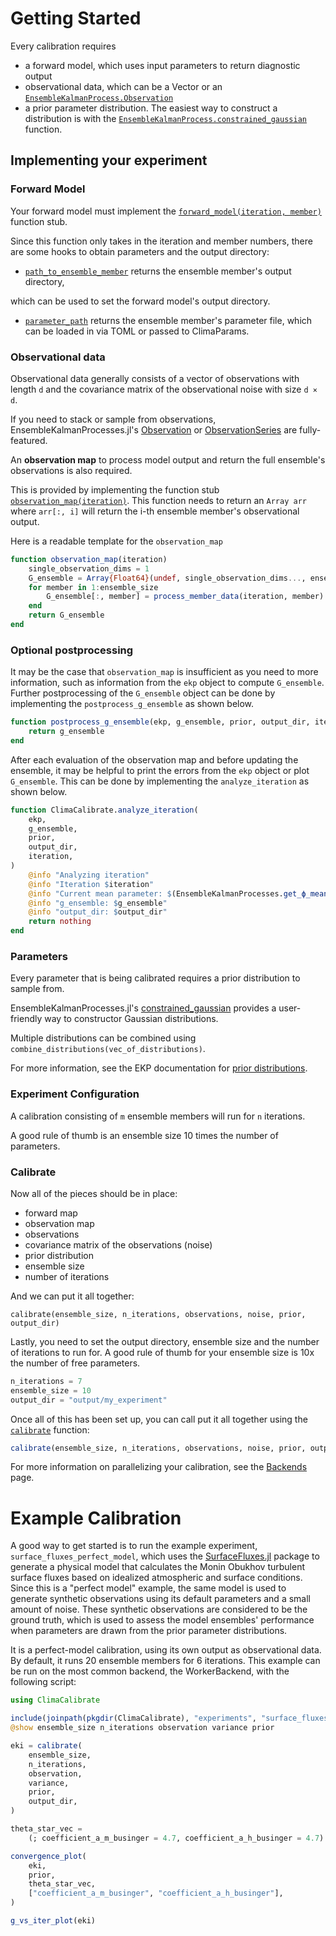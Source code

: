 # Getting Started

Every calibration requires
- a forward model, which uses input parameters to return diagnostic output
- observational data, which can be a Vector or an [`EnsembleKalmanProcess.Observation`](https://clima.github.io/EnsembleKalmanProcesses.jl/dev/API/Observations/#EnsembleKalmanProcesses.Observation)
- a prior parameter distribution. The easiest way to construct a distribution is with the [`EnsembleKalmanProcess.constrained_gaussian`](https://clima.github.io/EnsembleKalmanProcesses.jl/dev/API/ParameterDistributions/#EnsembleKalmanProcesses.ParameterDistributions.constrained_gaussian) function.

## Implementing your experiment

### Forward Model

Your forward model must implement the [`forward_model(iteration, member)`](@ref) 
function stub.

Since this function only takes in the iteration and member numbers, there are some 
hooks to obtain parameters and the output directory:

- [`path_to_ensemble_member`](@ref) returns the ensemble member's output directory, 

which can be used to set the forward model's output directory.
- [`parameter_path`](@ref) returns the ensemble member's parameter file, which can 
be loaded in via TOML or passed to ClimaParams.

### Observational data

Observational data generally consists of a vector of observations with length `d`
 and the covariance matrix of the observational noise with size `d × d`.

If you need to stack or sample from observations, EnsembleKalmanProcesses.jl's 
[Observation](https://clima.github.io/EnsembleKalmanProcesses.jl/dev/API/Observations/#Observation) 
or [ObservationSeries](https://clima.github.io/EnsembleKalmanProcesses.jl/dev/API/Observations/#ObservationSeries) are fully-featured.

An **observation map** to process model output and return the full ensemble's observations is also required.

This is provided by implementing the function stub [`observation_map(iteration)`](@ref). This function needs to return an `Array arr` where `arr[:, i]` will return the i-th ensemble member's observational output.

Here is a readable template for the `observation_map`

```julia
function observation_map(iteration)
    single_observation_dims = 1
    G_ensemble = Array{Float64}(undef, single_observation_dims..., ensemble_size)
    for member in 1:ensemble_size
        G_ensemble[:, member] = process_member_data(iteration, member)
    end
    return G_ensemble
end
```

### Optional postprocessing

It may be the case that `observation_map` is insufficient as you need to more information,
such as information from the `ekp` object to compute `G_ensemble`. Further postprocessing of the
`G_ensemble` object can be done by implementing the `postprocess_g_ensemble` as shown
below.

```julia
function postprocess_g_ensemble(ekp, g_ensemble, prior, output_dir, iteration)
    return g_ensemble
end
```

After each evaluation of the observation map and before updating the ensemble, it may be
helpful to print the errors from the `ekp` object or plot `G_ensemble`. This can be done
by implementing the `analyze_iteration` as shown below.

```julia
function ClimaCalibrate.analyze_iteration(
    ekp,
    g_ensemble,
    prior,
    output_dir,
    iteration,
)
    @info "Analyzing iteration"
    @info "Iteration $iteration"
    @info "Current mean parameter: $(EnsembleKalmanProcesses.get_ϕ_mean_final(prior, ekp))"
    @info "g_ensemble: $g_ensemble"
    @info "output_dir: $output_dir"
    return nothing
end
```

### Parameters

Every parameter that is being calibrated requires a prior distribution to sample from.

EnsembleKalmanProcesses.jl's [constrained_gaussian](https://clima.github.io/EnsembleKalmanProcesses.jl/dev/API/ParameterDistributions/#EnsembleKalmanProcesses.ParameterDistributions.constrained_gaussian) 
provides a user-friendly way to constructor Gaussian distributions.

Multiple distributions can be combined using `combine_distributions(vec_of_distributions)`.

For more information, see the EKP documentation for [prior distributions](https://clima.github.io/EnsembleKalmanProcesses.jl/dev/parameter_distributions/).

### Experiment Configuration
A calibration consisting of `m` ensemble members will run for `n` iterations.

A good rule of thumb is an ensemble size 10 times the number of parameters.

### Calibrate

Now all of the pieces should be in place:
- forward map
- observation map
- observations
- covariance matrix of the observations (noise)
- prior distribution
- ensemble size
- number of iterations

And we can put it all together:

`calibrate(ensemble_size, n_iterations, observations, noise, prior, output_dir)`

Lastly, you need to set the output directory, ensemble size and the number of iterations to run for. A good rule of thumb for your ensemble size is 10x the number of free parameters.

```julia
n_iterations = 7
ensemble_size = 10
output_dir = "output/my_experiment"
```
Once all of this has been set up, you can call put it all together using the [`calibrate`](@ref) function:

```julia
calibrate(ensemble_size, n_iterations, observations, noise, prior, output_dir)
```

For more information on parallelizing your calibration, see the [Backends](https://clima.github.io/ClimaCalibrate.jl/dev/backends/) page.

# Example Calibration

A good way to get started is to run the example experiment, `surface_fluxes_perfect_model`, 
which uses the [SurfaceFluxes.jl](https://github.com/CliMA/SurfaceFluxes.jl) package 
to generate a physical model that calculates the Monin Obukhov turbulent surface 
fluxes based on idealized atmospheric and surface conditions. Since this is a "perfect 
model" example, the same model is used to generate synthetic observations using its 
default parameters and a small amount of noise. These synthetic observations are 
considered to be the ground truth, which is used to assess the model ensembles' 
performance when parameters are drawn from the prior parameter distributions. 

It is a perfect-model calibration, using its own output as observational data. 
By default, it runs 20 ensemble members for 6 iterations. 
This example can be run on the most common backend, the WorkerBackend, with the following script:

```julia
using ClimaCalibrate

include(joinpath(pkgdir(ClimaCalibrate), "experiments", "surface_fluxes_perfect_model", "utils.jl"))
@show ensemble_size n_iterations observation variance prior

eki = calibrate(
    ensemble_size,
    n_iterations,
    observation,
    variance,
    prior,
    output_dir,
)

theta_star_vec =
    (; coefficient_a_m_businger = 4.7, coefficient_a_h_businger = 4.7)

convergence_plot(
    eki,
    prior,
    theta_star_vec,
    ["coefficient_a_m_businger", "coefficient_a_h_businger"],
)

g_vs_iter_plot(eki)
```

